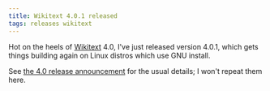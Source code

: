 ```yaml
---
title: Wikitext 4.0.1 released
tags: releases wikitext
---
```


Hot on the heels of [Wikitext](/wiki/Wikitext) 4.0, I've just released version 4.0.1, which gets things building again on Linux distros which use GNU install.

See [the 4.0 release announcement](/blog/wikitext-4.0-released) for the usual details; I won't repeat them here.

